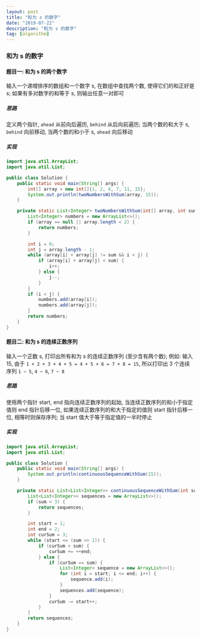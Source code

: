 ```yaml
---
layout: post
title: "和为 s 的数字"
date: "2019-07-22"
description: "和为 s 的数字"
tag: [algorithm]
---
```


### 和为 s 的数字

#### 题目一: 和为 s 的两个数字
输入一个递增排序的数组和一个数字 s, 在数组中查找两个数, 使得它们的和正好是 s; 如果有多对数字的和等于 s, 则输出任意一对即可

##### 思路
定义两个指针, `ahead` 从前向后遍历, `behind` 从后向前遍历; 当两个数的和大于 s, `behind` 向前移动, 当两个数的和小于 s, `ahead` 向后移动

##### 实现
```Java
import java.util.ArrayList;
import java.util.List;

public class Solution {
    public static void main(String[] args) {
        int[] array = new int[]{1, 2, 4, 7, 11, 15};
        System.out.println(twoNumbersWithSum(array, 15));
    }

    private static List<Integer> twoNumbersWithSum(int[] array, int sum) {
        List<Integer> numbers = new ArrayList<>();
        if (array == null || array.length < 2) {
            return numbers;
        }

        int i = 0;
        int j = array.length - 1;
        while (array[i] + array[j] != sum && i < j) {
            if (array[i] + array[j] < sum) {
                i++;
            } else {
                j--;
            }
        }
        if (i < j) {
            numbers.add(array[i]);
            numbers.add(array[j]);
        }
        return numbers;
    }
}
```

#### 题目二: 和为 s 的连续正数序列
输入一个正数 s, 打印出所有和为 s 的连续正数序列 (至少含有两个数); 例如: 输入 15, 由于 `1 + 2 + 3 + 4 + 5 = 4 + 5 + 6 = 7 + 8 = 15`, 所以打印出 3 个连续序列 `1 ~ 5`, `4 ~ 6`, `7 ~ 8`

##### 思路
使用两个指针 start, end 指向连续正数序列的起始, 当连续正数序列的和小于指定值则 end 指针后移一位, 如果连续正数序列的和大于指定的值则 start 指针后移一位, 相等时则保存序列; 当 start 值大于等于指定值的一半时停止

##### 实现
```Java
import java.util.ArrayList;
import java.util.List;

public class Solution {
    public static void main(String[] args) {
        System.out.println(continuousSequenceWithSum(15));
    }

    private static List<List<Integer>> continuousSequenceWithSum(int sum) {
        List<List<Integer>> sequences = new ArrayList<>();
        if (sum < 3) {
            return sequences;
        }

        int start = 1;
        int end = 2;
        int curSum = 3;
        while (start <= (sum >> 1)) {
            if (curSum < sum) {
                curSum += ++end;
            } else {
                if (curSum == sum) {
                    List<Integer> sequence = new ArrayList<>();
                    for (int i = start; i <= end; i++) {
                        sequence.add(i);
                    }
                    sequences.add(sequence);
                }
                curSum -= start++;
            }
        }
        return sequences;
    }
}
```
